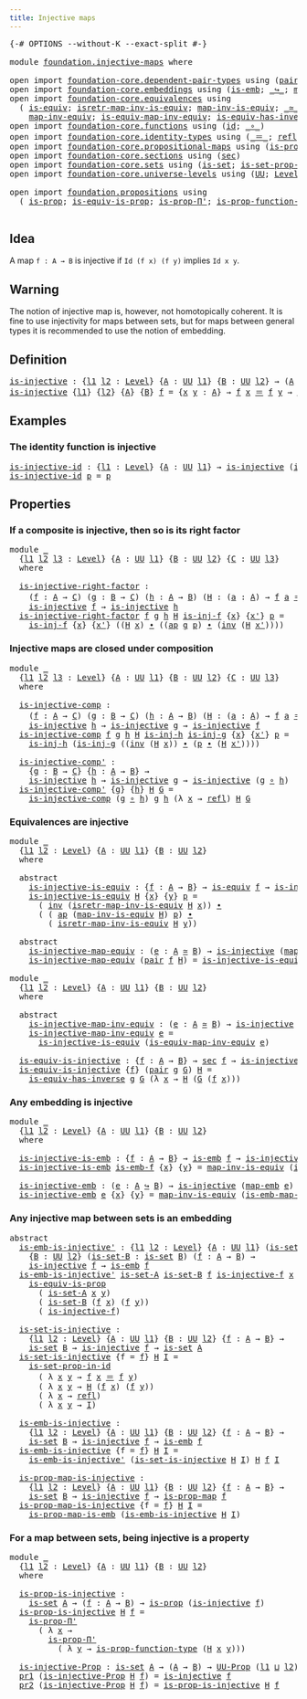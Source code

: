 ```yaml
---
title: Injective maps
---
```


<pre class="Agda"><a id="40" class="Symbol">{-#</a> <a id="44" class="Keyword">OPTIONS</a> <a id="52" class="Pragma">--without-K</a> <a id="64" class="Pragma">--exact-split</a> <a id="78" class="Symbol">#-}</a>

<a id="83" class="Keyword">module</a> <a id="90" href="foundation.injective-maps.html" class="Module">foundation.injective-maps</a> <a id="116" class="Keyword">where</a>

<a id="123" class="Keyword">open</a> <a id="128" class="Keyword">import</a> <a id="135" href="foundation-core.dependent-pair-types.html" class="Module">foundation-core.dependent-pair-types</a> <a id="172" class="Keyword">using</a> <a id="178" class="Symbol">(</a><a id="179" href="foundation-core.dependent-pair-types.html#588" class="InductiveConstructor">pair</a><a id="183" class="Symbol">;</a> <a id="185" href="foundation-core.dependent-pair-types.html#605" class="Field">pr1</a><a id="188" class="Symbol">;</a> <a id="190" href="foundation-core.dependent-pair-types.html#617" class="Field">pr2</a><a id="193" class="Symbol">)</a>
<a id="195" class="Keyword">open</a> <a id="200" class="Keyword">import</a> <a id="207" href="foundation-core.embeddings.html" class="Module">foundation-core.embeddings</a> <a id="234" class="Keyword">using</a> <a id="240" class="Symbol">(</a><a id="241" href="foundation-core.embeddings.html#992" class="Function">is-emb</a><a id="247" class="Symbol">;</a> <a id="249" href="foundation-core.embeddings.html#1074" class="Function Operator">_↪_</a><a id="252" class="Symbol">;</a> <a id="254" href="foundation-core.embeddings.html#1217" class="Function">map-emb</a><a id="261" class="Symbol">;</a> <a id="263" href="foundation-core.embeddings.html#1264" class="Function">is-emb-map-emb</a><a id="277" class="Symbol">)</a>
<a id="279" class="Keyword">open</a> <a id="284" class="Keyword">import</a> <a id="291" href="foundation-core.equivalences.html" class="Module">foundation-core.equivalences</a> <a id="320" class="Keyword">using</a>
  <a id="328" class="Symbol">(</a> <a id="330" href="foundation-core.equivalences.html#1556" class="Function">is-equiv</a><a id="338" class="Symbol">;</a> <a id="340" href="foundation-core.equivalences.html#4395" class="Function">isretr-map-inv-is-equiv</a><a id="363" class="Symbol">;</a> <a id="365" href="foundation-core.equivalences.html#4187" class="Function">map-inv-is-equiv</a><a id="381" class="Symbol">;</a> <a id="383" href="foundation-core.equivalences.html#1621" class="Function Operator">_≃_</a><a id="386" class="Symbol">;</a> <a id="388" href="foundation-core.equivalences.html#1821" class="Function">map-equiv</a><a id="397" class="Symbol">;</a>
    <a id="403" href="foundation-core.equivalences.html#5036" class="Function">map-inv-equiv</a><a id="416" class="Symbol">;</a> <a id="418" href="foundation-core.equivalences.html#5594" class="Function">is-equiv-map-inv-equiv</a><a id="440" class="Symbol">;</a> <a id="442" href="foundation-core.equivalences.html#3013" class="Function">is-equiv-has-inverse</a><a id="462" class="Symbol">)</a>
<a id="464" class="Keyword">open</a> <a id="469" class="Keyword">import</a> <a id="476" href="foundation-core.functions.html" class="Module">foundation-core.functions</a> <a id="502" class="Keyword">using</a> <a id="508" class="Symbol">(</a><a id="509" href="foundation-core.functions.html#322" class="Function">id</a><a id="511" class="Symbol">;</a> <a id="513" href="foundation-core.functions.html#420" class="Function Operator">_∘_</a><a id="516" class="Symbol">)</a>
<a id="518" class="Keyword">open</a> <a id="523" class="Keyword">import</a> <a id="530" href="foundation-core.identity-types.html" class="Module">foundation-core.identity-types</a> <a id="561" class="Keyword">using</a> <a id="567" class="Symbol">(</a><a id="568" href="foundation-core.identity-types.html#1865" class="Function Operator">_＝_</a><a id="571" class="Symbol">;</a> <a id="573" href="foundation-core.identity-types.html#1820" class="InductiveConstructor">refl</a><a id="577" class="Symbol">;</a> <a id="579" href="foundation-core.identity-types.html#2425" class="Function Operator">_∙_</a><a id="582" class="Symbol">;</a> <a id="584" href="foundation-core.identity-types.html#2729" class="Function">inv</a><a id="587" class="Symbol">;</a> <a id="589" href="foundation-core.identity-types.html#4003" class="Function">ap</a><a id="591" class="Symbol">)</a>
<a id="593" class="Keyword">open</a> <a id="598" class="Keyword">import</a> <a id="605" href="foundation-core.propositional-maps.html" class="Module">foundation-core.propositional-maps</a> <a id="640" class="Keyword">using</a> <a id="646" class="Symbol">(</a><a id="647" href="foundation-core.propositional-maps.html#1276" class="Function">is-prop-map</a><a id="658" class="Symbol">;</a> <a id="660" href="foundation-core.propositional-maps.html#1864" class="Function">is-prop-map-is-emb</a><a id="678" class="Symbol">)</a>
<a id="680" class="Keyword">open</a> <a id="685" class="Keyword">import</a> <a id="692" href="foundation-core.sections.html" class="Module">foundation-core.sections</a> <a id="717" class="Keyword">using</a> <a id="723" class="Symbol">(</a><a id="724" href="foundation-core.sections.html#534" class="Function">sec</a><a id="727" class="Symbol">)</a>
<a id="729" class="Keyword">open</a> <a id="734" class="Keyword">import</a> <a id="741" href="foundation-core.sets.html" class="Module">foundation-core.sets</a> <a id="762" class="Keyword">using</a> <a id="768" class="Symbol">(</a><a id="769" href="foundation-core.sets.html#1113" class="Function">is-set</a><a id="775" class="Symbol">;</a> <a id="777" href="foundation-core.sets.html#2789" class="Function">is-set-prop-in-id</a><a id="794" class="Symbol">)</a>
<a id="796" class="Keyword">open</a> <a id="801" class="Keyword">import</a> <a id="808" href="foundation-core.universe-levels.html" class="Module">foundation-core.universe-levels</a> <a id="840" class="Keyword">using</a> <a id="846" class="Symbol">(</a><a id="847" href="foundation-core.universe-levels.html#235" class="Primitive">UU</a><a id="849" class="Symbol">;</a> <a id="851" href="Agda.Primitive.html#597" class="Postulate">Level</a><a id="856" class="Symbol">;</a> <a id="858" href="Agda.Primitive.html#810" class="Primitive Operator">_⊔_</a><a id="861" class="Symbol">)</a>

<a id="864" class="Keyword">open</a> <a id="869" class="Keyword">import</a> <a id="876" href="foundation.propositions.html" class="Module">foundation.propositions</a> <a id="900" class="Keyword">using</a>
  <a id="908" class="Symbol">(</a> <a id="910" href="foundation-core.propositions.html#1309" class="Function">is-prop</a><a id="917" class="Symbol">;</a> <a id="919" href="foundation-core.propositions.html#3693" class="Function">is-equiv-is-prop</a><a id="935" class="Symbol">;</a> <a id="937" href="foundation-core.propositions.html#6919" class="Function">is-prop-Π&#39;</a><a id="947" class="Symbol">;</a> <a id="949" href="foundation-core.propositions.html#7833" class="Function">is-prop-function-type</a><a id="970" class="Symbol">;</a> <a id="972" href="foundation-core.propositions.html#1393" class="Function">UU-Prop</a><a id="979" class="Symbol">)</a>

</pre>
## Idea

A map `f : A → B` is injective if `Id (f x) (f y)` implies `Id x y`.

## Warning

The notion of injective map is, however, not homotopically coherent. It is fine to use injectivity for maps between sets, but for maps between general types it is recommended to use the notion of embedding.

## Definition

<pre class="Agda"><a id="is-injective"></a><a id="1309" href="foundation.injective-maps.html#1309" class="Function">is-injective</a> <a id="1322" class="Symbol">:</a> <a id="1324" class="Symbol">{</a><a id="1325" href="foundation.injective-maps.html#1325" class="Bound">l1</a> <a id="1328" href="foundation.injective-maps.html#1328" class="Bound">l2</a> <a id="1331" class="Symbol">:</a> <a id="1333" href="Agda.Primitive.html#597" class="Postulate">Level</a><a id="1338" class="Symbol">}</a> <a id="1340" class="Symbol">{</a><a id="1341" href="foundation.injective-maps.html#1341" class="Bound">A</a> <a id="1343" class="Symbol">:</a> <a id="1345" href="foundation-core.universe-levels.html#235" class="Primitive">UU</a> <a id="1348" href="foundation.injective-maps.html#1325" class="Bound">l1</a><a id="1350" class="Symbol">}</a> <a id="1352" class="Symbol">{</a><a id="1353" href="foundation.injective-maps.html#1353" class="Bound">B</a> <a id="1355" class="Symbol">:</a> <a id="1357" href="foundation-core.universe-levels.html#235" class="Primitive">UU</a> <a id="1360" href="foundation.injective-maps.html#1328" class="Bound">l2</a><a id="1362" class="Symbol">}</a> <a id="1364" class="Symbol">→</a> <a id="1366" class="Symbol">(</a><a id="1367" href="foundation.injective-maps.html#1341" class="Bound">A</a> <a id="1369" class="Symbol">→</a> <a id="1371" href="foundation.injective-maps.html#1353" class="Bound">B</a><a id="1372" class="Symbol">)</a> <a id="1374" class="Symbol">→</a> <a id="1376" href="foundation-core.universe-levels.html#235" class="Primitive">UU</a> <a id="1379" class="Symbol">(</a><a id="1380" href="foundation.injective-maps.html#1325" class="Bound">l1</a> <a id="1383" href="Agda.Primitive.html#810" class="Primitive Operator">⊔</a> <a id="1385" href="foundation.injective-maps.html#1328" class="Bound">l2</a><a id="1387" class="Symbol">)</a>
<a id="1389" href="foundation.injective-maps.html#1309" class="Function">is-injective</a> <a id="1402" class="Symbol">{</a><a id="1403" href="foundation.injective-maps.html#1403" class="Bound">l1</a><a id="1405" class="Symbol">}</a> <a id="1407" class="Symbol">{</a><a id="1408" href="foundation.injective-maps.html#1408" class="Bound">l2</a><a id="1410" class="Symbol">}</a> <a id="1412" class="Symbol">{</a><a id="1413" href="foundation.injective-maps.html#1413" class="Bound">A</a><a id="1414" class="Symbol">}</a> <a id="1416" class="Symbol">{</a><a id="1417" href="foundation.injective-maps.html#1417" class="Bound">B</a><a id="1418" class="Symbol">}</a> <a id="1420" href="foundation.injective-maps.html#1420" class="Bound">f</a> <a id="1422" class="Symbol">=</a> <a id="1424" class="Symbol">{</a><a id="1425" href="foundation.injective-maps.html#1425" class="Bound">x</a> <a id="1427" href="foundation.injective-maps.html#1427" class="Bound">y</a> <a id="1429" class="Symbol">:</a> <a id="1431" href="foundation.injective-maps.html#1413" class="Bound">A</a><a id="1432" class="Symbol">}</a> <a id="1434" class="Symbol">→</a> <a id="1436" href="foundation.injective-maps.html#1420" class="Bound">f</a> <a id="1438" href="foundation.injective-maps.html#1425" class="Bound">x</a> <a id="1440" href="foundation-core.identity-types.html#1865" class="Function Operator">＝</a> <a id="1442" href="foundation.injective-maps.html#1420" class="Bound">f</a> <a id="1444" href="foundation.injective-maps.html#1427" class="Bound">y</a> <a id="1446" class="Symbol">→</a> <a id="1448" href="foundation.injective-maps.html#1425" class="Bound">x</a> <a id="1450" href="foundation-core.identity-types.html#1865" class="Function Operator">＝</a> <a id="1452" href="foundation.injective-maps.html#1427" class="Bound">y</a>
</pre>
## Examples

### The identity function is injective

<pre class="Agda"><a id="is-injective-id"></a><a id="1520" href="foundation.injective-maps.html#1520" class="Function">is-injective-id</a> <a id="1536" class="Symbol">:</a> <a id="1538" class="Symbol">{</a><a id="1539" href="foundation.injective-maps.html#1539" class="Bound">l1</a> <a id="1542" class="Symbol">:</a> <a id="1544" href="Agda.Primitive.html#597" class="Postulate">Level</a><a id="1549" class="Symbol">}</a> <a id="1551" class="Symbol">{</a><a id="1552" href="foundation.injective-maps.html#1552" class="Bound">A</a> <a id="1554" class="Symbol">:</a> <a id="1556" href="foundation-core.universe-levels.html#235" class="Primitive">UU</a> <a id="1559" href="foundation.injective-maps.html#1539" class="Bound">l1</a><a id="1561" class="Symbol">}</a> <a id="1563" class="Symbol">→</a> <a id="1565" href="foundation.injective-maps.html#1309" class="Function">is-injective</a> <a id="1578" class="Symbol">(</a><a id="1579" href="foundation-core.functions.html#322" class="Function">id</a> <a id="1582" class="Symbol">{</a><a id="1583" class="Argument">A</a> <a id="1585" class="Symbol">=</a> <a id="1587" href="foundation.injective-maps.html#1552" class="Bound">A</a><a id="1588" class="Symbol">})</a>
<a id="1591" href="foundation.injective-maps.html#1520" class="Function">is-injective-id</a> <a id="1607" href="foundation.injective-maps.html#1607" class="Bound">p</a> <a id="1609" class="Symbol">=</a> <a id="1611" href="foundation.injective-maps.html#1607" class="Bound">p</a>
</pre>
## Properties

### If a composite is injective, then so is its right factor

<pre class="Agda"><a id="1703" class="Keyword">module</a> <a id="1710" href="foundation.injective-maps.html#1710" class="Module">_</a>
  <a id="1714" class="Symbol">{</a><a id="1715" href="foundation.injective-maps.html#1715" class="Bound">l1</a> <a id="1718" href="foundation.injective-maps.html#1718" class="Bound">l2</a> <a id="1721" href="foundation.injective-maps.html#1721" class="Bound">l3</a> <a id="1724" class="Symbol">:</a> <a id="1726" href="Agda.Primitive.html#597" class="Postulate">Level</a><a id="1731" class="Symbol">}</a> <a id="1733" class="Symbol">{</a><a id="1734" href="foundation.injective-maps.html#1734" class="Bound">A</a> <a id="1736" class="Symbol">:</a> <a id="1738" href="foundation-core.universe-levels.html#235" class="Primitive">UU</a> <a id="1741" href="foundation.injective-maps.html#1715" class="Bound">l1</a><a id="1743" class="Symbol">}</a> <a id="1745" class="Symbol">{</a><a id="1746" href="foundation.injective-maps.html#1746" class="Bound">B</a> <a id="1748" class="Symbol">:</a> <a id="1750" href="foundation-core.universe-levels.html#235" class="Primitive">UU</a> <a id="1753" href="foundation.injective-maps.html#1718" class="Bound">l2</a><a id="1755" class="Symbol">}</a> <a id="1757" class="Symbol">{</a><a id="1758" href="foundation.injective-maps.html#1758" class="Bound">C</a> <a id="1760" class="Symbol">:</a> <a id="1762" href="foundation-core.universe-levels.html#235" class="Primitive">UU</a> <a id="1765" href="foundation.injective-maps.html#1721" class="Bound">l3</a><a id="1767" class="Symbol">}</a>
  <a id="1771" class="Keyword">where</a>
  
  <a id="1782" href="foundation.injective-maps.html#1782" class="Function">is-injective-right-factor</a> <a id="1808" class="Symbol">:</a>
    <a id="1814" class="Symbol">(</a><a id="1815" href="foundation.injective-maps.html#1815" class="Bound">f</a> <a id="1817" class="Symbol">:</a> <a id="1819" href="foundation.injective-maps.html#1734" class="Bound">A</a> <a id="1821" class="Symbol">→</a> <a id="1823" href="foundation.injective-maps.html#1758" class="Bound">C</a><a id="1824" class="Symbol">)</a> <a id="1826" class="Symbol">(</a><a id="1827" href="foundation.injective-maps.html#1827" class="Bound">g</a> <a id="1829" class="Symbol">:</a> <a id="1831" href="foundation.injective-maps.html#1746" class="Bound">B</a> <a id="1833" class="Symbol">→</a> <a id="1835" href="foundation.injective-maps.html#1758" class="Bound">C</a><a id="1836" class="Symbol">)</a> <a id="1838" class="Symbol">(</a><a id="1839" href="foundation.injective-maps.html#1839" class="Bound">h</a> <a id="1841" class="Symbol">:</a> <a id="1843" href="foundation.injective-maps.html#1734" class="Bound">A</a> <a id="1845" class="Symbol">→</a> <a id="1847" href="foundation.injective-maps.html#1746" class="Bound">B</a><a id="1848" class="Symbol">)</a> <a id="1850" class="Symbol">(</a><a id="1851" href="foundation.injective-maps.html#1851" class="Bound">H</a> <a id="1853" class="Symbol">:</a> <a id="1855" class="Symbol">(</a><a id="1856" href="foundation.injective-maps.html#1856" class="Bound">a</a> <a id="1858" class="Symbol">:</a> <a id="1860" href="foundation.injective-maps.html#1734" class="Bound">A</a><a id="1861" class="Symbol">)</a> <a id="1863" class="Symbol">→</a> <a id="1865" href="foundation.injective-maps.html#1815" class="Bound">f</a> <a id="1867" href="foundation.injective-maps.html#1856" class="Bound">a</a> <a id="1869" href="foundation-core.identity-types.html#1865" class="Function Operator">＝</a> <a id="1871" href="foundation.injective-maps.html#1827" class="Bound">g</a> <a id="1873" class="Symbol">(</a><a id="1874" href="foundation.injective-maps.html#1839" class="Bound">h</a> <a id="1876" href="foundation.injective-maps.html#1856" class="Bound">a</a><a id="1877" class="Symbol">))</a> <a id="1880" class="Symbol">→</a>
    <a id="1886" href="foundation.injective-maps.html#1309" class="Function">is-injective</a> <a id="1899" href="foundation.injective-maps.html#1815" class="Bound">f</a> <a id="1901" class="Symbol">→</a> <a id="1903" href="foundation.injective-maps.html#1309" class="Function">is-injective</a> <a id="1916" href="foundation.injective-maps.html#1839" class="Bound">h</a>
  <a id="1920" href="foundation.injective-maps.html#1782" class="Function">is-injective-right-factor</a> <a id="1946" href="foundation.injective-maps.html#1946" class="Bound">f</a> <a id="1948" href="foundation.injective-maps.html#1948" class="Bound">g</a> <a id="1950" href="foundation.injective-maps.html#1950" class="Bound">h</a> <a id="1952" href="foundation.injective-maps.html#1952" class="Bound">H</a> <a id="1954" href="foundation.injective-maps.html#1954" class="Bound">is-inj-f</a> <a id="1963" class="Symbol">{</a><a id="1964" href="foundation.injective-maps.html#1964" class="Bound">x</a><a id="1965" class="Symbol">}</a> <a id="1967" class="Symbol">{</a><a id="1968" href="foundation.injective-maps.html#1968" class="Bound">x&#39;</a><a id="1970" class="Symbol">}</a> <a id="1972" href="foundation.injective-maps.html#1972" class="Bound">p</a> <a id="1974" class="Symbol">=</a>
    <a id="1980" href="foundation.injective-maps.html#1954" class="Bound">is-inj-f</a> <a id="1989" class="Symbol">{</a><a id="1990" href="foundation.injective-maps.html#1964" class="Bound">x</a><a id="1991" class="Symbol">}</a> <a id="1993" class="Symbol">{</a><a id="1994" href="foundation.injective-maps.html#1968" class="Bound">x&#39;</a><a id="1996" class="Symbol">}</a> <a id="1998" class="Symbol">((</a><a id="2000" href="foundation.injective-maps.html#1952" class="Bound">H</a> <a id="2002" href="foundation.injective-maps.html#1964" class="Bound">x</a><a id="2003" class="Symbol">)</a> <a id="2005" href="foundation-core.identity-types.html#2425" class="Function Operator">∙</a> <a id="2007" class="Symbol">((</a><a id="2009" href="foundation-core.identity-types.html#4003" class="Function">ap</a> <a id="2012" href="foundation.injective-maps.html#1948" class="Bound">g</a> <a id="2014" href="foundation.injective-maps.html#1972" class="Bound">p</a><a id="2015" class="Symbol">)</a> <a id="2017" href="foundation-core.identity-types.html#2425" class="Function Operator">∙</a> <a id="2019" class="Symbol">(</a><a id="2020" href="foundation-core.identity-types.html#2729" class="Function">inv</a> <a id="2024" class="Symbol">(</a><a id="2025" href="foundation.injective-maps.html#1952" class="Bound">H</a> <a id="2027" href="foundation.injective-maps.html#1968" class="Bound">x&#39;</a><a id="2029" class="Symbol">))))</a>
</pre>
### Injective maps are closed under composition

<pre class="Agda"><a id="2096" class="Keyword">module</a> <a id="2103" href="foundation.injective-maps.html#2103" class="Module">_</a>
  <a id="2107" class="Symbol">{</a><a id="2108" href="foundation.injective-maps.html#2108" class="Bound">l1</a> <a id="2111" href="foundation.injective-maps.html#2111" class="Bound">l2</a> <a id="2114" href="foundation.injective-maps.html#2114" class="Bound">l3</a> <a id="2117" class="Symbol">:</a> <a id="2119" href="Agda.Primitive.html#597" class="Postulate">Level</a><a id="2124" class="Symbol">}</a> <a id="2126" class="Symbol">{</a><a id="2127" href="foundation.injective-maps.html#2127" class="Bound">A</a> <a id="2129" class="Symbol">:</a> <a id="2131" href="foundation-core.universe-levels.html#235" class="Primitive">UU</a> <a id="2134" href="foundation.injective-maps.html#2108" class="Bound">l1</a><a id="2136" class="Symbol">}</a> <a id="2138" class="Symbol">{</a><a id="2139" href="foundation.injective-maps.html#2139" class="Bound">B</a> <a id="2141" class="Symbol">:</a> <a id="2143" href="foundation-core.universe-levels.html#235" class="Primitive">UU</a> <a id="2146" href="foundation.injective-maps.html#2111" class="Bound">l2</a><a id="2148" class="Symbol">}</a> <a id="2150" class="Symbol">{</a><a id="2151" href="foundation.injective-maps.html#2151" class="Bound">C</a> <a id="2153" class="Symbol">:</a> <a id="2155" href="foundation-core.universe-levels.html#235" class="Primitive">UU</a> <a id="2158" href="foundation.injective-maps.html#2114" class="Bound">l3</a><a id="2160" class="Symbol">}</a>
  <a id="2164" class="Keyword">where</a>
  
  <a id="2175" href="foundation.injective-maps.html#2175" class="Function">is-injective-comp</a> <a id="2193" class="Symbol">:</a>
    <a id="2199" class="Symbol">(</a><a id="2200" href="foundation.injective-maps.html#2200" class="Bound">f</a> <a id="2202" class="Symbol">:</a> <a id="2204" href="foundation.injective-maps.html#2127" class="Bound">A</a> <a id="2206" class="Symbol">→</a> <a id="2208" href="foundation.injective-maps.html#2151" class="Bound">C</a><a id="2209" class="Symbol">)</a> <a id="2211" class="Symbol">(</a><a id="2212" href="foundation.injective-maps.html#2212" class="Bound">g</a> <a id="2214" class="Symbol">:</a> <a id="2216" href="foundation.injective-maps.html#2139" class="Bound">B</a> <a id="2218" class="Symbol">→</a> <a id="2220" href="foundation.injective-maps.html#2151" class="Bound">C</a><a id="2221" class="Symbol">)</a> <a id="2223" class="Symbol">(</a><a id="2224" href="foundation.injective-maps.html#2224" class="Bound">h</a> <a id="2226" class="Symbol">:</a> <a id="2228" href="foundation.injective-maps.html#2127" class="Bound">A</a> <a id="2230" class="Symbol">→</a> <a id="2232" href="foundation.injective-maps.html#2139" class="Bound">B</a><a id="2233" class="Symbol">)</a> <a id="2235" class="Symbol">(</a><a id="2236" href="foundation.injective-maps.html#2236" class="Bound">H</a> <a id="2238" class="Symbol">:</a> <a id="2240" class="Symbol">(</a><a id="2241" href="foundation.injective-maps.html#2241" class="Bound">a</a> <a id="2243" class="Symbol">:</a> <a id="2245" href="foundation.injective-maps.html#2127" class="Bound">A</a><a id="2246" class="Symbol">)</a> <a id="2248" class="Symbol">→</a> <a id="2250" href="foundation.injective-maps.html#2200" class="Bound">f</a> <a id="2252" href="foundation.injective-maps.html#2241" class="Bound">a</a> <a id="2254" href="foundation-core.identity-types.html#1865" class="Function Operator">＝</a> <a id="2256" href="foundation.injective-maps.html#2212" class="Bound">g</a> <a id="2258" class="Symbol">(</a><a id="2259" href="foundation.injective-maps.html#2224" class="Bound">h</a> <a id="2261" href="foundation.injective-maps.html#2241" class="Bound">a</a><a id="2262" class="Symbol">))</a> <a id="2265" class="Symbol">→</a>
    <a id="2271" href="foundation.injective-maps.html#1309" class="Function">is-injective</a> <a id="2284" href="foundation.injective-maps.html#2224" class="Bound">h</a> <a id="2286" class="Symbol">→</a> <a id="2288" href="foundation.injective-maps.html#1309" class="Function">is-injective</a> <a id="2301" href="foundation.injective-maps.html#2212" class="Bound">g</a> <a id="2303" class="Symbol">→</a> <a id="2305" href="foundation.injective-maps.html#1309" class="Function">is-injective</a> <a id="2318" href="foundation.injective-maps.html#2200" class="Bound">f</a>
  <a id="2322" href="foundation.injective-maps.html#2175" class="Function">is-injective-comp</a> <a id="2340" href="foundation.injective-maps.html#2340" class="Bound">f</a> <a id="2342" href="foundation.injective-maps.html#2342" class="Bound">g</a> <a id="2344" href="foundation.injective-maps.html#2344" class="Bound">h</a> <a id="2346" href="foundation.injective-maps.html#2346" class="Bound">H</a> <a id="2348" href="foundation.injective-maps.html#2348" class="Bound">is-inj-h</a> <a id="2357" href="foundation.injective-maps.html#2357" class="Bound">is-inj-g</a> <a id="2366" class="Symbol">{</a><a id="2367" href="foundation.injective-maps.html#2367" class="Bound">x</a><a id="2368" class="Symbol">}</a> <a id="2370" class="Symbol">{</a><a id="2371" href="foundation.injective-maps.html#2371" class="Bound">x&#39;</a><a id="2373" class="Symbol">}</a> <a id="2375" href="foundation.injective-maps.html#2375" class="Bound">p</a> <a id="2377" class="Symbol">=</a>
    <a id="2383" href="foundation.injective-maps.html#2348" class="Bound">is-inj-h</a> <a id="2392" class="Symbol">(</a><a id="2393" href="foundation.injective-maps.html#2357" class="Bound">is-inj-g</a> <a id="2402" class="Symbol">((</a><a id="2404" href="foundation-core.identity-types.html#2729" class="Function">inv</a> <a id="2408" class="Symbol">(</a><a id="2409" href="foundation.injective-maps.html#2346" class="Bound">H</a> <a id="2411" href="foundation.injective-maps.html#2367" class="Bound">x</a><a id="2412" class="Symbol">))</a> <a id="2415" href="foundation-core.identity-types.html#2425" class="Function Operator">∙</a> <a id="2417" class="Symbol">(</a><a id="2418" href="foundation.injective-maps.html#2375" class="Bound">p</a> <a id="2420" href="foundation-core.identity-types.html#2425" class="Function Operator">∙</a> <a id="2422" class="Symbol">(</a><a id="2423" href="foundation.injective-maps.html#2346" class="Bound">H</a> <a id="2425" href="foundation.injective-maps.html#2371" class="Bound">x&#39;</a><a id="2427" class="Symbol">))))</a>

  <a id="2435" href="foundation.injective-maps.html#2435" class="Function">is-injective-comp&#39;</a> <a id="2454" class="Symbol">:</a>
    <a id="2460" class="Symbol">{</a><a id="2461" href="foundation.injective-maps.html#2461" class="Bound">g</a> <a id="2463" class="Symbol">:</a> <a id="2465" href="foundation.injective-maps.html#2139" class="Bound">B</a> <a id="2467" class="Symbol">→</a> <a id="2469" href="foundation.injective-maps.html#2151" class="Bound">C</a><a id="2470" class="Symbol">}</a> <a id="2472" class="Symbol">{</a><a id="2473" href="foundation.injective-maps.html#2473" class="Bound">h</a> <a id="2475" class="Symbol">:</a> <a id="2477" href="foundation.injective-maps.html#2127" class="Bound">A</a> <a id="2479" class="Symbol">→</a> <a id="2481" href="foundation.injective-maps.html#2139" class="Bound">B</a><a id="2482" class="Symbol">}</a> <a id="2484" class="Symbol">→</a>
    <a id="2490" href="foundation.injective-maps.html#1309" class="Function">is-injective</a> <a id="2503" href="foundation.injective-maps.html#2473" class="Bound">h</a> <a id="2505" class="Symbol">→</a> <a id="2507" href="foundation.injective-maps.html#1309" class="Function">is-injective</a> <a id="2520" href="foundation.injective-maps.html#2461" class="Bound">g</a> <a id="2522" class="Symbol">→</a> <a id="2524" href="foundation.injective-maps.html#1309" class="Function">is-injective</a> <a id="2537" class="Symbol">(</a><a id="2538" href="foundation.injective-maps.html#2461" class="Bound">g</a> <a id="2540" href="foundation-core.functions.html#420" class="Function Operator">∘</a> <a id="2542" href="foundation.injective-maps.html#2473" class="Bound">h</a><a id="2543" class="Symbol">)</a>
  <a id="2547" href="foundation.injective-maps.html#2435" class="Function">is-injective-comp&#39;</a> <a id="2566" class="Symbol">{</a><a id="2567" href="foundation.injective-maps.html#2567" class="Bound">g</a><a id="2568" class="Symbol">}</a> <a id="2570" class="Symbol">{</a><a id="2571" href="foundation.injective-maps.html#2571" class="Bound">h</a><a id="2572" class="Symbol">}</a> <a id="2574" href="foundation.injective-maps.html#2574" class="Bound">H</a> <a id="2576" href="foundation.injective-maps.html#2576" class="Bound">G</a> <a id="2578" class="Symbol">=</a>
    <a id="2584" href="foundation.injective-maps.html#2175" class="Function">is-injective-comp</a> <a id="2602" class="Symbol">(</a><a id="2603" href="foundation.injective-maps.html#2567" class="Bound">g</a> <a id="2605" href="foundation-core.functions.html#420" class="Function Operator">∘</a> <a id="2607" href="foundation.injective-maps.html#2571" class="Bound">h</a><a id="2608" class="Symbol">)</a> <a id="2610" href="foundation.injective-maps.html#2567" class="Bound">g</a> <a id="2612" href="foundation.injective-maps.html#2571" class="Bound">h</a> <a id="2614" class="Symbol">(λ</a> <a id="2617" href="foundation.injective-maps.html#2617" class="Bound">x</a> <a id="2619" class="Symbol">→</a> <a id="2621" href="foundation-core.identity-types.html#1820" class="InductiveConstructor">refl</a><a id="2625" class="Symbol">)</a> <a id="2627" href="foundation.injective-maps.html#2574" class="Bound">H</a> <a id="2629" href="foundation.injective-maps.html#2576" class="Bound">G</a>
</pre>
### Equivalences are injective

<pre class="Agda"><a id="2676" class="Keyword">module</a> <a id="2683" href="foundation.injective-maps.html#2683" class="Module">_</a>
  <a id="2687" class="Symbol">{</a><a id="2688" href="foundation.injective-maps.html#2688" class="Bound">l1</a> <a id="2691" href="foundation.injective-maps.html#2691" class="Bound">l2</a> <a id="2694" class="Symbol">:</a> <a id="2696" href="Agda.Primitive.html#597" class="Postulate">Level</a><a id="2701" class="Symbol">}</a> <a id="2703" class="Symbol">{</a><a id="2704" href="foundation.injective-maps.html#2704" class="Bound">A</a> <a id="2706" class="Symbol">:</a> <a id="2708" href="foundation-core.universe-levels.html#235" class="Primitive">UU</a> <a id="2711" href="foundation.injective-maps.html#2688" class="Bound">l1</a><a id="2713" class="Symbol">}</a> <a id="2715" class="Symbol">{</a><a id="2716" href="foundation.injective-maps.html#2716" class="Bound">B</a> <a id="2718" class="Symbol">:</a> <a id="2720" href="foundation-core.universe-levels.html#235" class="Primitive">UU</a> <a id="2723" href="foundation.injective-maps.html#2691" class="Bound">l2</a><a id="2725" class="Symbol">}</a>
  <a id="2729" class="Keyword">where</a>

  <a id="2738" class="Keyword">abstract</a>
    <a id="2751" href="foundation.injective-maps.html#2751" class="Function">is-injective-is-equiv</a> <a id="2773" class="Symbol">:</a> <a id="2775" class="Symbol">{</a><a id="2776" href="foundation.injective-maps.html#2776" class="Bound">f</a> <a id="2778" class="Symbol">:</a> <a id="2780" href="foundation.injective-maps.html#2704" class="Bound">A</a> <a id="2782" class="Symbol">→</a> <a id="2784" href="foundation.injective-maps.html#2716" class="Bound">B</a><a id="2785" class="Symbol">}</a> <a id="2787" class="Symbol">→</a> <a id="2789" href="foundation-core.equivalences.html#1556" class="Function">is-equiv</a> <a id="2798" href="foundation.injective-maps.html#2776" class="Bound">f</a> <a id="2800" class="Symbol">→</a> <a id="2802" href="foundation.injective-maps.html#1309" class="Function">is-injective</a> <a id="2815" href="foundation.injective-maps.html#2776" class="Bound">f</a>
    <a id="2821" href="foundation.injective-maps.html#2751" class="Function">is-injective-is-equiv</a> <a id="2843" href="foundation.injective-maps.html#2843" class="Bound">H</a> <a id="2845" class="Symbol">{</a><a id="2846" href="foundation.injective-maps.html#2846" class="Bound">x</a><a id="2847" class="Symbol">}</a> <a id="2849" class="Symbol">{</a><a id="2850" href="foundation.injective-maps.html#2850" class="Bound">y</a><a id="2851" class="Symbol">}</a> <a id="2853" href="foundation.injective-maps.html#2853" class="Bound">p</a> <a id="2855" class="Symbol">=</a>
      <a id="2863" class="Symbol">(</a> <a id="2865" href="foundation-core.identity-types.html#2729" class="Function">inv</a> <a id="2869" class="Symbol">(</a><a id="2870" href="foundation-core.equivalences.html#4395" class="Function">isretr-map-inv-is-equiv</a> <a id="2894" href="foundation.injective-maps.html#2843" class="Bound">H</a> <a id="2896" href="foundation.injective-maps.html#2846" class="Bound">x</a><a id="2897" class="Symbol">))</a> <a id="2900" href="foundation-core.identity-types.html#2425" class="Function Operator">∙</a>
      <a id="2908" class="Symbol">(</a> <a id="2910" class="Symbol">(</a> <a id="2912" href="foundation-core.identity-types.html#4003" class="Function">ap</a> <a id="2915" class="Symbol">(</a><a id="2916" href="foundation-core.equivalences.html#4187" class="Function">map-inv-is-equiv</a> <a id="2933" href="foundation.injective-maps.html#2843" class="Bound">H</a><a id="2934" class="Symbol">)</a> <a id="2936" href="foundation.injective-maps.html#2853" class="Bound">p</a><a id="2937" class="Symbol">)</a> <a id="2939" href="foundation-core.identity-types.html#2425" class="Function Operator">∙</a>
        <a id="2949" class="Symbol">(</a> <a id="2951" href="foundation-core.equivalences.html#4395" class="Function">isretr-map-inv-is-equiv</a> <a id="2975" href="foundation.injective-maps.html#2843" class="Bound">H</a> <a id="2977" href="foundation.injective-maps.html#2850" class="Bound">y</a><a id="2978" class="Symbol">))</a>

  <a id="2984" class="Keyword">abstract</a>
    <a id="2997" href="foundation.injective-maps.html#2997" class="Function">is-injective-map-equiv</a> <a id="3020" class="Symbol">:</a> <a id="3022" class="Symbol">(</a><a id="3023" href="foundation.injective-maps.html#3023" class="Bound">e</a> <a id="3025" class="Symbol">:</a> <a id="3027" href="foundation.injective-maps.html#2704" class="Bound">A</a> <a id="3029" href="foundation-core.equivalences.html#1621" class="Function Operator">≃</a> <a id="3031" href="foundation.injective-maps.html#2716" class="Bound">B</a><a id="3032" class="Symbol">)</a> <a id="3034" class="Symbol">→</a> <a id="3036" href="foundation.injective-maps.html#1309" class="Function">is-injective</a> <a id="3049" class="Symbol">(</a><a id="3050" href="foundation-core.equivalences.html#1821" class="Function">map-equiv</a> <a id="3060" href="foundation.injective-maps.html#3023" class="Bound">e</a><a id="3061" class="Symbol">)</a>
    <a id="3067" href="foundation.injective-maps.html#2997" class="Function">is-injective-map-equiv</a> <a id="3090" class="Symbol">(</a><a id="3091" href="foundation-core.dependent-pair-types.html#588" class="InductiveConstructor">pair</a> <a id="3096" href="foundation.injective-maps.html#3096" class="Bound">f</a> <a id="3098" href="foundation.injective-maps.html#3098" class="Bound">H</a><a id="3099" class="Symbol">)</a> <a id="3101" class="Symbol">=</a> <a id="3103" href="foundation.injective-maps.html#2751" class="Function">is-injective-is-equiv</a> <a id="3125" href="foundation.injective-maps.html#3098" class="Bound">H</a>

<a id="3128" class="Keyword">module</a> <a id="3135" href="foundation.injective-maps.html#3135" class="Module">_</a>
  <a id="3139" class="Symbol">{</a><a id="3140" href="foundation.injective-maps.html#3140" class="Bound">l1</a> <a id="3143" href="foundation.injective-maps.html#3143" class="Bound">l2</a> <a id="3146" class="Symbol">:</a> <a id="3148" href="Agda.Primitive.html#597" class="Postulate">Level</a><a id="3153" class="Symbol">}</a> <a id="3155" class="Symbol">{</a><a id="3156" href="foundation.injective-maps.html#3156" class="Bound">A</a> <a id="3158" class="Symbol">:</a> <a id="3160" href="foundation-core.universe-levels.html#235" class="Primitive">UU</a> <a id="3163" href="foundation.injective-maps.html#3140" class="Bound">l1</a><a id="3165" class="Symbol">}</a> <a id="3167" class="Symbol">{</a><a id="3168" href="foundation.injective-maps.html#3168" class="Bound">B</a> <a id="3170" class="Symbol">:</a> <a id="3172" href="foundation-core.universe-levels.html#235" class="Primitive">UU</a> <a id="3175" href="foundation.injective-maps.html#3143" class="Bound">l2</a><a id="3177" class="Symbol">}</a>
  <a id="3181" class="Keyword">where</a>
  
  <a id="3192" class="Keyword">abstract</a>
    <a id="3205" href="foundation.injective-maps.html#3205" class="Function">is-injective-map-inv-equiv</a> <a id="3232" class="Symbol">:</a> <a id="3234" class="Symbol">(</a><a id="3235" href="foundation.injective-maps.html#3235" class="Bound">e</a> <a id="3237" class="Symbol">:</a> <a id="3239" href="foundation.injective-maps.html#3156" class="Bound">A</a> <a id="3241" href="foundation-core.equivalences.html#1621" class="Function Operator">≃</a> <a id="3243" href="foundation.injective-maps.html#3168" class="Bound">B</a><a id="3244" class="Symbol">)</a> <a id="3246" class="Symbol">→</a> <a id="3248" href="foundation.injective-maps.html#1309" class="Function">is-injective</a> <a id="3261" class="Symbol">(</a><a id="3262" href="foundation-core.equivalences.html#5036" class="Function">map-inv-equiv</a> <a id="3276" href="foundation.injective-maps.html#3235" class="Bound">e</a><a id="3277" class="Symbol">)</a>
    <a id="3283" href="foundation.injective-maps.html#3205" class="Function">is-injective-map-inv-equiv</a> <a id="3310" href="foundation.injective-maps.html#3310" class="Bound">e</a> <a id="3312" class="Symbol">=</a>
      <a id="3320" href="foundation.injective-maps.html#2751" class="Function">is-injective-is-equiv</a> <a id="3342" class="Symbol">(</a><a id="3343" href="foundation-core.equivalences.html#5594" class="Function">is-equiv-map-inv-equiv</a> <a id="3366" href="foundation.injective-maps.html#3310" class="Bound">e</a><a id="3367" class="Symbol">)</a>

  <a id="3372" href="foundation.injective-maps.html#3372" class="Function">is-equiv-is-injective</a> <a id="3394" class="Symbol">:</a> <a id="3396" class="Symbol">{</a><a id="3397" href="foundation.injective-maps.html#3397" class="Bound">f</a> <a id="3399" class="Symbol">:</a> <a id="3401" href="foundation.injective-maps.html#3156" class="Bound">A</a> <a id="3403" class="Symbol">→</a> <a id="3405" href="foundation.injective-maps.html#3168" class="Bound">B</a><a id="3406" class="Symbol">}</a> <a id="3408" class="Symbol">→</a> <a id="3410" href="foundation-core.sections.html#534" class="Function">sec</a> <a id="3414" href="foundation.injective-maps.html#3397" class="Bound">f</a> <a id="3416" class="Symbol">→</a> <a id="3418" href="foundation.injective-maps.html#1309" class="Function">is-injective</a> <a id="3431" href="foundation.injective-maps.html#3397" class="Bound">f</a> <a id="3433" class="Symbol">→</a> <a id="3435" href="foundation-core.equivalences.html#1556" class="Function">is-equiv</a> <a id="3444" href="foundation.injective-maps.html#3397" class="Bound">f</a>
  <a id="3448" href="foundation.injective-maps.html#3372" class="Function">is-equiv-is-injective</a> <a id="3470" class="Symbol">{</a><a id="3471" href="foundation.injective-maps.html#3471" class="Bound">f</a><a id="3472" class="Symbol">}</a> <a id="3474" class="Symbol">(</a><a id="3475" href="foundation-core.dependent-pair-types.html#588" class="InductiveConstructor">pair</a> <a id="3480" href="foundation.injective-maps.html#3480" class="Bound">g</a> <a id="3482" href="foundation.injective-maps.html#3482" class="Bound">G</a><a id="3483" class="Symbol">)</a> <a id="3485" href="foundation.injective-maps.html#3485" class="Bound">H</a> <a id="3487" class="Symbol">=</a>
    <a id="3493" href="foundation-core.equivalences.html#3013" class="Function">is-equiv-has-inverse</a> <a id="3514" href="foundation.injective-maps.html#3480" class="Bound">g</a> <a id="3516" href="foundation.injective-maps.html#3482" class="Bound">G</a> <a id="3518" class="Symbol">(λ</a> <a id="3521" href="foundation.injective-maps.html#3521" class="Bound">x</a> <a id="3523" class="Symbol">→</a> <a id="3525" href="foundation.injective-maps.html#3485" class="Bound">H</a> <a id="3527" class="Symbol">(</a><a id="3528" href="foundation.injective-maps.html#3482" class="Bound">G</a> <a id="3530" class="Symbol">(</a><a id="3531" href="foundation.injective-maps.html#3471" class="Bound">f</a> <a id="3533" href="foundation.injective-maps.html#3521" class="Bound">x</a><a id="3534" class="Symbol">)))</a>
</pre>
### Any embedding is injective

<pre class="Agda"><a id="3583" class="Keyword">module</a> <a id="3590" href="foundation.injective-maps.html#3590" class="Module">_</a>
  <a id="3594" class="Symbol">{</a><a id="3595" href="foundation.injective-maps.html#3595" class="Bound">l1</a> <a id="3598" href="foundation.injective-maps.html#3598" class="Bound">l2</a> <a id="3601" class="Symbol">:</a> <a id="3603" href="Agda.Primitive.html#597" class="Postulate">Level</a><a id="3608" class="Symbol">}</a> <a id="3610" class="Symbol">{</a><a id="3611" href="foundation.injective-maps.html#3611" class="Bound">A</a> <a id="3613" class="Symbol">:</a> <a id="3615" href="foundation-core.universe-levels.html#235" class="Primitive">UU</a> <a id="3618" href="foundation.injective-maps.html#3595" class="Bound">l1</a><a id="3620" class="Symbol">}</a> <a id="3622" class="Symbol">{</a><a id="3623" href="foundation.injective-maps.html#3623" class="Bound">B</a> <a id="3625" class="Symbol">:</a> <a id="3627" href="foundation-core.universe-levels.html#235" class="Primitive">UU</a> <a id="3630" href="foundation.injective-maps.html#3598" class="Bound">l2</a><a id="3632" class="Symbol">}</a>
  <a id="3636" class="Keyword">where</a>

  <a id="3645" href="foundation.injective-maps.html#3645" class="Function">is-injective-is-emb</a> <a id="3665" class="Symbol">:</a> <a id="3667" class="Symbol">{</a><a id="3668" href="foundation.injective-maps.html#3668" class="Bound">f</a> <a id="3670" class="Symbol">:</a> <a id="3672" href="foundation.injective-maps.html#3611" class="Bound">A</a> <a id="3674" class="Symbol">→</a> <a id="3676" href="foundation.injective-maps.html#3623" class="Bound">B</a><a id="3677" class="Symbol">}</a> <a id="3679" class="Symbol">→</a> <a id="3681" href="foundation-core.embeddings.html#992" class="Function">is-emb</a> <a id="3688" href="foundation.injective-maps.html#3668" class="Bound">f</a> <a id="3690" class="Symbol">→</a> <a id="3692" href="foundation.injective-maps.html#1309" class="Function">is-injective</a> <a id="3705" href="foundation.injective-maps.html#3668" class="Bound">f</a>
  <a id="3709" href="foundation.injective-maps.html#3645" class="Function">is-injective-is-emb</a> <a id="3729" href="foundation.injective-maps.html#3729" class="Bound">is-emb-f</a> <a id="3738" class="Symbol">{</a><a id="3739" href="foundation.injective-maps.html#3739" class="Bound">x</a><a id="3740" class="Symbol">}</a> <a id="3742" class="Symbol">{</a><a id="3743" href="foundation.injective-maps.html#3743" class="Bound">y</a><a id="3744" class="Symbol">}</a> <a id="3746" class="Symbol">=</a> <a id="3748" href="foundation-core.equivalences.html#4187" class="Function">map-inv-is-equiv</a> <a id="3765" class="Symbol">(</a><a id="3766" href="foundation.injective-maps.html#3729" class="Bound">is-emb-f</a> <a id="3775" href="foundation.injective-maps.html#3739" class="Bound">x</a> <a id="3777" href="foundation.injective-maps.html#3743" class="Bound">y</a><a id="3778" class="Symbol">)</a>

  <a id="3783" href="foundation.injective-maps.html#3783" class="Function">is-injective-emb</a> <a id="3800" class="Symbol">:</a> <a id="3802" class="Symbol">(</a><a id="3803" href="foundation.injective-maps.html#3803" class="Bound">e</a> <a id="3805" class="Symbol">:</a> <a id="3807" href="foundation.injective-maps.html#3611" class="Bound">A</a> <a id="3809" href="foundation-core.embeddings.html#1074" class="Function Operator">↪</a> <a id="3811" href="foundation.injective-maps.html#3623" class="Bound">B</a><a id="3812" class="Symbol">)</a> <a id="3814" class="Symbol">→</a> <a id="3816" href="foundation.injective-maps.html#1309" class="Function">is-injective</a> <a id="3829" class="Symbol">(</a><a id="3830" href="foundation-core.embeddings.html#1217" class="Function">map-emb</a> <a id="3838" href="foundation.injective-maps.html#3803" class="Bound">e</a><a id="3839" class="Symbol">)</a>
  <a id="3843" href="foundation.injective-maps.html#3783" class="Function">is-injective-emb</a> <a id="3860" href="foundation.injective-maps.html#3860" class="Bound">e</a> <a id="3862" class="Symbol">{</a><a id="3863" href="foundation.injective-maps.html#3863" class="Bound">x</a><a id="3864" class="Symbol">}</a> <a id="3866" class="Symbol">{</a><a id="3867" href="foundation.injective-maps.html#3867" class="Bound">y</a><a id="3868" class="Symbol">}</a> <a id="3870" class="Symbol">=</a> <a id="3872" href="foundation-core.equivalences.html#4187" class="Function">map-inv-is-equiv</a> <a id="3889" class="Symbol">(</a><a id="3890" href="foundation-core.embeddings.html#1264" class="Function">is-emb-map-emb</a> <a id="3905" href="foundation.injective-maps.html#3860" class="Bound">e</a> <a id="3907" href="foundation.injective-maps.html#3863" class="Bound">x</a> <a id="3909" href="foundation.injective-maps.html#3867" class="Bound">y</a><a id="3910" class="Symbol">)</a>
</pre>
### Any injective map between sets is an embedding

<pre class="Agda"><a id="3977" class="Keyword">abstract</a>
  <a id="is-emb-is-injective&#39;"></a><a id="3988" href="foundation.injective-maps.html#3988" class="Function">is-emb-is-injective&#39;</a> <a id="4009" class="Symbol">:</a> <a id="4011" class="Symbol">{</a><a id="4012" href="foundation.injective-maps.html#4012" class="Bound">l1</a> <a id="4015" href="foundation.injective-maps.html#4015" class="Bound">l2</a> <a id="4018" class="Symbol">:</a> <a id="4020" href="Agda.Primitive.html#597" class="Postulate">Level</a><a id="4025" class="Symbol">}</a> <a id="4027" class="Symbol">{</a><a id="4028" href="foundation.injective-maps.html#4028" class="Bound">A</a> <a id="4030" class="Symbol">:</a> <a id="4032" href="foundation-core.universe-levels.html#235" class="Primitive">UU</a> <a id="4035" href="foundation.injective-maps.html#4012" class="Bound">l1</a><a id="4037" class="Symbol">}</a> <a id="4039" class="Symbol">(</a><a id="4040" href="foundation.injective-maps.html#4040" class="Bound">is-set-A</a> <a id="4049" class="Symbol">:</a> <a id="4051" href="foundation-core.sets.html#1113" class="Function">is-set</a> <a id="4058" href="foundation.injective-maps.html#4028" class="Bound">A</a><a id="4059" class="Symbol">)</a>
    <a id="4065" class="Symbol">{</a><a id="4066" href="foundation.injective-maps.html#4066" class="Bound">B</a> <a id="4068" class="Symbol">:</a> <a id="4070" href="foundation-core.universe-levels.html#235" class="Primitive">UU</a> <a id="4073" href="foundation.injective-maps.html#4015" class="Bound">l2</a><a id="4075" class="Symbol">}</a> <a id="4077" class="Symbol">(</a><a id="4078" href="foundation.injective-maps.html#4078" class="Bound">is-set-B</a> <a id="4087" class="Symbol">:</a> <a id="4089" href="foundation-core.sets.html#1113" class="Function">is-set</a> <a id="4096" href="foundation.injective-maps.html#4066" class="Bound">B</a><a id="4097" class="Symbol">)</a> <a id="4099" class="Symbol">(</a><a id="4100" href="foundation.injective-maps.html#4100" class="Bound">f</a> <a id="4102" class="Symbol">:</a> <a id="4104" href="foundation.injective-maps.html#4028" class="Bound">A</a> <a id="4106" class="Symbol">→</a> <a id="4108" href="foundation.injective-maps.html#4066" class="Bound">B</a><a id="4109" class="Symbol">)</a> <a id="4111" class="Symbol">→</a>
    <a id="4117" href="foundation.injective-maps.html#1309" class="Function">is-injective</a> <a id="4130" href="foundation.injective-maps.html#4100" class="Bound">f</a> <a id="4132" class="Symbol">→</a> <a id="4134" href="foundation-core.embeddings.html#992" class="Function">is-emb</a> <a id="4141" href="foundation.injective-maps.html#4100" class="Bound">f</a>
  <a id="4145" href="foundation.injective-maps.html#3988" class="Function">is-emb-is-injective&#39;</a> <a id="4166" href="foundation.injective-maps.html#4166" class="Bound">is-set-A</a> <a id="4175" href="foundation.injective-maps.html#4175" class="Bound">is-set-B</a> <a id="4184" href="foundation.injective-maps.html#4184" class="Bound">f</a> <a id="4186" href="foundation.injective-maps.html#4186" class="Bound">is-injective-f</a> <a id="4201" href="foundation.injective-maps.html#4201" class="Bound">x</a> <a id="4203" href="foundation.injective-maps.html#4203" class="Bound">y</a> <a id="4205" class="Symbol">=</a>
    <a id="4211" href="foundation-core.propositions.html#3693" class="Function">is-equiv-is-prop</a>
      <a id="4234" class="Symbol">(</a> <a id="4236" href="foundation.injective-maps.html#4166" class="Bound">is-set-A</a> <a id="4245" href="foundation.injective-maps.html#4201" class="Bound">x</a> <a id="4247" href="foundation.injective-maps.html#4203" class="Bound">y</a><a id="4248" class="Symbol">)</a>
      <a id="4256" class="Symbol">(</a> <a id="4258" href="foundation.injective-maps.html#4175" class="Bound">is-set-B</a> <a id="4267" class="Symbol">(</a><a id="4268" href="foundation.injective-maps.html#4184" class="Bound">f</a> <a id="4270" href="foundation.injective-maps.html#4201" class="Bound">x</a><a id="4271" class="Symbol">)</a> <a id="4273" class="Symbol">(</a><a id="4274" href="foundation.injective-maps.html#4184" class="Bound">f</a> <a id="4276" href="foundation.injective-maps.html#4203" class="Bound">y</a><a id="4277" class="Symbol">))</a>
      <a id="4286" class="Symbol">(</a> <a id="4288" href="foundation.injective-maps.html#4186" class="Bound">is-injective-f</a><a id="4302" class="Symbol">)</a>

  <a id="is-set-is-injective"></a><a id="4307" href="foundation.injective-maps.html#4307" class="Function">is-set-is-injective</a> <a id="4327" class="Symbol">:</a>
    <a id="4333" class="Symbol">{</a><a id="4334" href="foundation.injective-maps.html#4334" class="Bound">l1</a> <a id="4337" href="foundation.injective-maps.html#4337" class="Bound">l2</a> <a id="4340" class="Symbol">:</a> <a id="4342" href="Agda.Primitive.html#597" class="Postulate">Level</a><a id="4347" class="Symbol">}</a> <a id="4349" class="Symbol">{</a><a id="4350" href="foundation.injective-maps.html#4350" class="Bound">A</a> <a id="4352" class="Symbol">:</a> <a id="4354" href="foundation-core.universe-levels.html#235" class="Primitive">UU</a> <a id="4357" href="foundation.injective-maps.html#4334" class="Bound">l1</a><a id="4359" class="Symbol">}</a> <a id="4361" class="Symbol">{</a><a id="4362" href="foundation.injective-maps.html#4362" class="Bound">B</a> <a id="4364" class="Symbol">:</a> <a id="4366" href="foundation-core.universe-levels.html#235" class="Primitive">UU</a> <a id="4369" href="foundation.injective-maps.html#4337" class="Bound">l2</a><a id="4371" class="Symbol">}</a> <a id="4373" class="Symbol">{</a><a id="4374" href="foundation.injective-maps.html#4374" class="Bound">f</a> <a id="4376" class="Symbol">:</a> <a id="4378" href="foundation.injective-maps.html#4350" class="Bound">A</a> <a id="4380" class="Symbol">→</a> <a id="4382" href="foundation.injective-maps.html#4362" class="Bound">B</a><a id="4383" class="Symbol">}</a> <a id="4385" class="Symbol">→</a>
    <a id="4391" href="foundation-core.sets.html#1113" class="Function">is-set</a> <a id="4398" href="foundation.injective-maps.html#4362" class="Bound">B</a> <a id="4400" class="Symbol">→</a> <a id="4402" href="foundation.injective-maps.html#1309" class="Function">is-injective</a> <a id="4415" href="foundation.injective-maps.html#4374" class="Bound">f</a> <a id="4417" class="Symbol">→</a> <a id="4419" href="foundation-core.sets.html#1113" class="Function">is-set</a> <a id="4426" href="foundation.injective-maps.html#4350" class="Bound">A</a>
  <a id="4430" href="foundation.injective-maps.html#4307" class="Function">is-set-is-injective</a> <a id="4450" class="Symbol">{</a><a id="4451" class="Argument">f</a> <a id="4453" class="Symbol">=</a> <a id="4455" href="foundation.injective-maps.html#4455" class="Bound">f</a><a id="4456" class="Symbol">}</a> <a id="4458" href="foundation.injective-maps.html#4458" class="Bound">H</a> <a id="4460" href="foundation.injective-maps.html#4460" class="Bound">I</a> <a id="4462" class="Symbol">=</a>
    <a id="4468" href="foundation-core.sets.html#2789" class="Function">is-set-prop-in-id</a>
      <a id="4492" class="Symbol">(</a> <a id="4494" class="Symbol">λ</a> <a id="4496" href="foundation.injective-maps.html#4496" class="Bound">x</a> <a id="4498" href="foundation.injective-maps.html#4498" class="Bound">y</a> <a id="4500" class="Symbol">→</a> <a id="4502" href="foundation.injective-maps.html#4455" class="Bound">f</a> <a id="4504" href="foundation.injective-maps.html#4496" class="Bound">x</a> <a id="4506" href="foundation-core.identity-types.html#1865" class="Function Operator">＝</a> <a id="4508" href="foundation.injective-maps.html#4455" class="Bound">f</a> <a id="4510" href="foundation.injective-maps.html#4498" class="Bound">y</a><a id="4511" class="Symbol">)</a>
      <a id="4519" class="Symbol">(</a> <a id="4521" class="Symbol">λ</a> <a id="4523" href="foundation.injective-maps.html#4523" class="Bound">x</a> <a id="4525" href="foundation.injective-maps.html#4525" class="Bound">y</a> <a id="4527" class="Symbol">→</a> <a id="4529" href="foundation.injective-maps.html#4458" class="Bound">H</a> <a id="4531" class="Symbol">(</a><a id="4532" href="foundation.injective-maps.html#4455" class="Bound">f</a> <a id="4534" href="foundation.injective-maps.html#4523" class="Bound">x</a><a id="4535" class="Symbol">)</a> <a id="4537" class="Symbol">(</a><a id="4538" href="foundation.injective-maps.html#4455" class="Bound">f</a> <a id="4540" href="foundation.injective-maps.html#4525" class="Bound">y</a><a id="4541" class="Symbol">))</a>
      <a id="4550" class="Symbol">(</a> <a id="4552" class="Symbol">λ</a> <a id="4554" href="foundation.injective-maps.html#4554" class="Bound">x</a> <a id="4556" class="Symbol">→</a> <a id="4558" href="foundation-core.identity-types.html#1820" class="InductiveConstructor">refl</a><a id="4562" class="Symbol">)</a>
      <a id="4570" class="Symbol">(</a> <a id="4572" class="Symbol">λ</a> <a id="4574" href="foundation.injective-maps.html#4574" class="Bound">x</a> <a id="4576" href="foundation.injective-maps.html#4576" class="Bound">y</a> <a id="4578" class="Symbol">→</a> <a id="4580" href="foundation.injective-maps.html#4460" class="Bound">I</a><a id="4581" class="Symbol">)</a>

  <a id="is-emb-is-injective"></a><a id="4586" href="foundation.injective-maps.html#4586" class="Function">is-emb-is-injective</a> <a id="4606" class="Symbol">:</a>
    <a id="4612" class="Symbol">{</a><a id="4613" href="foundation.injective-maps.html#4613" class="Bound">l1</a> <a id="4616" href="foundation.injective-maps.html#4616" class="Bound">l2</a> <a id="4619" class="Symbol">:</a> <a id="4621" href="Agda.Primitive.html#597" class="Postulate">Level</a><a id="4626" class="Symbol">}</a> <a id="4628" class="Symbol">{</a><a id="4629" href="foundation.injective-maps.html#4629" class="Bound">A</a> <a id="4631" class="Symbol">:</a> <a id="4633" href="foundation-core.universe-levels.html#235" class="Primitive">UU</a> <a id="4636" href="foundation.injective-maps.html#4613" class="Bound">l1</a><a id="4638" class="Symbol">}</a> <a id="4640" class="Symbol">{</a><a id="4641" href="foundation.injective-maps.html#4641" class="Bound">B</a> <a id="4643" class="Symbol">:</a> <a id="4645" href="foundation-core.universe-levels.html#235" class="Primitive">UU</a> <a id="4648" href="foundation.injective-maps.html#4616" class="Bound">l2</a><a id="4650" class="Symbol">}</a> <a id="4652" class="Symbol">{</a><a id="4653" href="foundation.injective-maps.html#4653" class="Bound">f</a> <a id="4655" class="Symbol">:</a> <a id="4657" href="foundation.injective-maps.html#4629" class="Bound">A</a> <a id="4659" class="Symbol">→</a> <a id="4661" href="foundation.injective-maps.html#4641" class="Bound">B</a><a id="4662" class="Symbol">}</a> <a id="4664" class="Symbol">→</a>
    <a id="4670" href="foundation-core.sets.html#1113" class="Function">is-set</a> <a id="4677" href="foundation.injective-maps.html#4641" class="Bound">B</a> <a id="4679" class="Symbol">→</a> <a id="4681" href="foundation.injective-maps.html#1309" class="Function">is-injective</a> <a id="4694" href="foundation.injective-maps.html#4653" class="Bound">f</a> <a id="4696" class="Symbol">→</a> <a id="4698" href="foundation-core.embeddings.html#992" class="Function">is-emb</a> <a id="4705" href="foundation.injective-maps.html#4653" class="Bound">f</a>
  <a id="4709" href="foundation.injective-maps.html#4586" class="Function">is-emb-is-injective</a> <a id="4729" class="Symbol">{</a><a id="4730" class="Argument">f</a> <a id="4732" class="Symbol">=</a> <a id="4734" href="foundation.injective-maps.html#4734" class="Bound">f</a><a id="4735" class="Symbol">}</a> <a id="4737" href="foundation.injective-maps.html#4737" class="Bound">H</a> <a id="4739" href="foundation.injective-maps.html#4739" class="Bound">I</a> <a id="4741" class="Symbol">=</a>
    <a id="4747" href="foundation.injective-maps.html#3988" class="Function">is-emb-is-injective&#39;</a> <a id="4768" class="Symbol">(</a><a id="4769" href="foundation.injective-maps.html#4307" class="Function">is-set-is-injective</a> <a id="4789" href="foundation.injective-maps.html#4737" class="Bound">H</a> <a id="4791" href="foundation.injective-maps.html#4739" class="Bound">I</a><a id="4792" class="Symbol">)</a> <a id="4794" href="foundation.injective-maps.html#4737" class="Bound">H</a> <a id="4796" href="foundation.injective-maps.html#4734" class="Bound">f</a> <a id="4798" href="foundation.injective-maps.html#4739" class="Bound">I</a>

  <a id="is-prop-map-is-injective"></a><a id="4803" href="foundation.injective-maps.html#4803" class="Function">is-prop-map-is-injective</a> <a id="4828" class="Symbol">:</a>
    <a id="4834" class="Symbol">{</a><a id="4835" href="foundation.injective-maps.html#4835" class="Bound">l1</a> <a id="4838" href="foundation.injective-maps.html#4838" class="Bound">l2</a> <a id="4841" class="Symbol">:</a> <a id="4843" href="Agda.Primitive.html#597" class="Postulate">Level</a><a id="4848" class="Symbol">}</a> <a id="4850" class="Symbol">{</a><a id="4851" href="foundation.injective-maps.html#4851" class="Bound">A</a> <a id="4853" class="Symbol">:</a> <a id="4855" href="foundation-core.universe-levels.html#235" class="Primitive">UU</a> <a id="4858" href="foundation.injective-maps.html#4835" class="Bound">l1</a><a id="4860" class="Symbol">}</a> <a id="4862" class="Symbol">{</a><a id="4863" href="foundation.injective-maps.html#4863" class="Bound">B</a> <a id="4865" class="Symbol">:</a> <a id="4867" href="foundation-core.universe-levels.html#235" class="Primitive">UU</a> <a id="4870" href="foundation.injective-maps.html#4838" class="Bound">l2</a><a id="4872" class="Symbol">}</a> <a id="4874" class="Symbol">{</a><a id="4875" href="foundation.injective-maps.html#4875" class="Bound">f</a> <a id="4877" class="Symbol">:</a> <a id="4879" href="foundation.injective-maps.html#4851" class="Bound">A</a> <a id="4881" class="Symbol">→</a> <a id="4883" href="foundation.injective-maps.html#4863" class="Bound">B</a><a id="4884" class="Symbol">}</a> <a id="4886" class="Symbol">→</a>
    <a id="4892" href="foundation-core.sets.html#1113" class="Function">is-set</a> <a id="4899" href="foundation.injective-maps.html#4863" class="Bound">B</a> <a id="4901" class="Symbol">→</a> <a id="4903" href="foundation.injective-maps.html#1309" class="Function">is-injective</a> <a id="4916" href="foundation.injective-maps.html#4875" class="Bound">f</a> <a id="4918" class="Symbol">→</a> <a id="4920" href="foundation-core.propositional-maps.html#1276" class="Function">is-prop-map</a> <a id="4932" href="foundation.injective-maps.html#4875" class="Bound">f</a>
  <a id="4936" href="foundation.injective-maps.html#4803" class="Function">is-prop-map-is-injective</a> <a id="4961" class="Symbol">{</a><a id="4962" class="Argument">f</a> <a id="4964" class="Symbol">=</a> <a id="4966" href="foundation.injective-maps.html#4966" class="Bound">f</a><a id="4967" class="Symbol">}</a> <a id="4969" href="foundation.injective-maps.html#4969" class="Bound">H</a> <a id="4971" href="foundation.injective-maps.html#4971" class="Bound">I</a> <a id="4973" class="Symbol">=</a>
    <a id="4979" href="foundation-core.propositional-maps.html#1864" class="Function">is-prop-map-is-emb</a> <a id="4998" class="Symbol">(</a><a id="4999" href="foundation.injective-maps.html#4586" class="Function">is-emb-is-injective</a> <a id="5019" href="foundation.injective-maps.html#4969" class="Bound">H</a> <a id="5021" href="foundation.injective-maps.html#4971" class="Bound">I</a><a id="5022" class="Symbol">)</a>
</pre>
### For a map between sets, being injective is a property

<pre class="Agda"><a id="5096" class="Keyword">module</a> <a id="5103" href="foundation.injective-maps.html#5103" class="Module">_</a>
  <a id="5107" class="Symbol">{</a><a id="5108" href="foundation.injective-maps.html#5108" class="Bound">l1</a> <a id="5111" href="foundation.injective-maps.html#5111" class="Bound">l2</a> <a id="5114" class="Symbol">:</a> <a id="5116" href="Agda.Primitive.html#597" class="Postulate">Level</a><a id="5121" class="Symbol">}</a> <a id="5123" class="Symbol">{</a><a id="5124" href="foundation.injective-maps.html#5124" class="Bound">A</a> <a id="5126" class="Symbol">:</a> <a id="5128" href="foundation-core.universe-levels.html#235" class="Primitive">UU</a> <a id="5131" href="foundation.injective-maps.html#5108" class="Bound">l1</a><a id="5133" class="Symbol">}</a> <a id="5135" class="Symbol">{</a><a id="5136" href="foundation.injective-maps.html#5136" class="Bound">B</a> <a id="5138" class="Symbol">:</a> <a id="5140" href="foundation-core.universe-levels.html#235" class="Primitive">UU</a> <a id="5143" href="foundation.injective-maps.html#5111" class="Bound">l2</a><a id="5145" class="Symbol">}</a>
  <a id="5149" class="Keyword">where</a>

  <a id="5158" href="foundation.injective-maps.html#5158" class="Function">is-prop-is-injective</a> <a id="5179" class="Symbol">:</a>
    <a id="5185" href="foundation-core.sets.html#1113" class="Function">is-set</a> <a id="5192" href="foundation.injective-maps.html#5124" class="Bound">A</a> <a id="5194" class="Symbol">→</a> <a id="5196" class="Symbol">(</a><a id="5197" href="foundation.injective-maps.html#5197" class="Bound">f</a> <a id="5199" class="Symbol">:</a> <a id="5201" href="foundation.injective-maps.html#5124" class="Bound">A</a> <a id="5203" class="Symbol">→</a> <a id="5205" href="foundation.injective-maps.html#5136" class="Bound">B</a><a id="5206" class="Symbol">)</a> <a id="5208" class="Symbol">→</a> <a id="5210" href="foundation-core.propositions.html#1309" class="Function">is-prop</a> <a id="5218" class="Symbol">(</a><a id="5219" href="foundation.injective-maps.html#1309" class="Function">is-injective</a> <a id="5232" href="foundation.injective-maps.html#5197" class="Bound">f</a><a id="5233" class="Symbol">)</a>
  <a id="5237" href="foundation.injective-maps.html#5158" class="Function">is-prop-is-injective</a> <a id="5258" href="foundation.injective-maps.html#5258" class="Bound">H</a> <a id="5260" href="foundation.injective-maps.html#5260" class="Bound">f</a> <a id="5262" class="Symbol">=</a>
    <a id="5268" href="foundation-core.propositions.html#6919" class="Function">is-prop-Π&#39;</a>
      <a id="5285" class="Symbol">(</a> <a id="5287" class="Symbol">λ</a> <a id="5289" href="foundation.injective-maps.html#5289" class="Bound">x</a> <a id="5291" class="Symbol">→</a>
        <a id="5301" href="foundation-core.propositions.html#6919" class="Function">is-prop-Π&#39;</a>
          <a id="5322" class="Symbol">(</a> <a id="5324" class="Symbol">λ</a> <a id="5326" href="foundation.injective-maps.html#5326" class="Bound">y</a> <a id="5328" class="Symbol">→</a> <a id="5330" href="foundation-core.propositions.html#7833" class="Function">is-prop-function-type</a> <a id="5352" class="Symbol">(</a><a id="5353" href="foundation.injective-maps.html#5258" class="Bound">H</a> <a id="5355" href="foundation.injective-maps.html#5289" class="Bound">x</a> <a id="5357" href="foundation.injective-maps.html#5326" class="Bound">y</a><a id="5358" class="Symbol">)))</a>

  <a id="5365" href="foundation.injective-maps.html#5365" class="Function">is-injective-Prop</a> <a id="5383" class="Symbol">:</a> <a id="5385" href="foundation-core.sets.html#1113" class="Function">is-set</a> <a id="5392" href="foundation.injective-maps.html#5124" class="Bound">A</a> <a id="5394" class="Symbol">→</a> <a id="5396" class="Symbol">(</a><a id="5397" href="foundation.injective-maps.html#5124" class="Bound">A</a> <a id="5399" class="Symbol">→</a> <a id="5401" href="foundation.injective-maps.html#5136" class="Bound">B</a><a id="5402" class="Symbol">)</a> <a id="5404" class="Symbol">→</a> <a id="5406" href="foundation-core.propositions.html#1393" class="Function">UU-Prop</a> <a id="5414" class="Symbol">(</a><a id="5415" href="foundation.injective-maps.html#5108" class="Bound">l1</a> <a id="5418" href="Agda.Primitive.html#810" class="Primitive Operator">⊔</a> <a id="5420" href="foundation.injective-maps.html#5111" class="Bound">l2</a><a id="5422" class="Symbol">)</a>
  <a id="5426" href="foundation-core.dependent-pair-types.html#605" class="Field">pr1</a> <a id="5430" class="Symbol">(</a><a id="5431" href="foundation.injective-maps.html#5365" class="Function">is-injective-Prop</a> <a id="5449" href="foundation.injective-maps.html#5449" class="Bound">H</a> <a id="5451" href="foundation.injective-maps.html#5451" class="Bound">f</a><a id="5452" class="Symbol">)</a> <a id="5454" class="Symbol">=</a> <a id="5456" href="foundation.injective-maps.html#1309" class="Function">is-injective</a> <a id="5469" href="foundation.injective-maps.html#5451" class="Bound">f</a>
  <a id="5473" href="foundation-core.dependent-pair-types.html#617" class="Field">pr2</a> <a id="5477" class="Symbol">(</a><a id="5478" href="foundation.injective-maps.html#5365" class="Function">is-injective-Prop</a> <a id="5496" href="foundation.injective-maps.html#5496" class="Bound">H</a> <a id="5498" href="foundation.injective-maps.html#5498" class="Bound">f</a><a id="5499" class="Symbol">)</a> <a id="5501" class="Symbol">=</a> <a id="5503" href="foundation.injective-maps.html#5158" class="Function">is-prop-is-injective</a> <a id="5524" href="foundation.injective-maps.html#5496" class="Bound">H</a> <a id="5526" href="foundation.injective-maps.html#5498" class="Bound">f</a>
</pre>